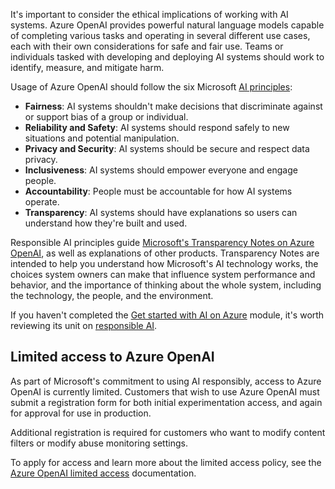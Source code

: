 It's important to consider the ethical implications of working with AI systems. Azure OpenAI provides powerful natural language models capable of completing various tasks and operating in several different use cases, each with their own considerations for safe and fair use. Teams or individuals tasked with developing and deploying AI systems should work to identify, measure, and mitigate harm.

Usage of Azure OpenAI should follow the six Microsoft [AI principles](/azure/machine-learning/concept-responsible-ai?azure-portal=true):

- **Fairness**: AI systems shouldn't make decisions that discriminate against or support bias of a group or individual.
- **Reliability and Safety**: AI systems should respond safely to new situations and potential manipulation.
- **Privacy and Security**: AI systems should be secure and respect data privacy.
- **Inclusiveness**: AI systems should empower everyone and engage people.
- **Accountability**: People must be accountable for how AI systems operate.
- **Transparency**: AI systems should have explanations so users can understand how they're built and used.

Responsible AI principles guide [Microsoft's Transparency Notes on Azure OpenAI](/legal/cognitive-services/openai/transparency-note?azure-portal=true), as well as explanations of other products. Transparency Notes are intended to help you understand how Microsoft's AI technology works, the choices system owners can make that influence system performance and behavior, and the importance of thinking about the whole system, including the technology, the people, and the environment.

If you haven't completed the [Get started with AI on Azure](/training/modules/get-started-ai-fundamentals?azure-portal=true) module, it's worth reviewing its unit on [responsible AI](/training/modules/get-started-ai-fundamentals/8-understand-responsible-ai?azure-portal=true).

## Limited access to Azure OpenAI

As part of Microsoft's commitment to using AI responsibly, access to Azure OpenAI is currently limited. Customers that wish to use Azure OpenAI must submit a registration form for both initial experimentation access, and again for approval for use in production.

Additional registration is required for customers who want to modify content filters or modify abuse monitoring settings.

To apply for access and learn more about the limited access policy, see the [Azure OpenAI limited access](/legal/cognitive-services/openai/limited-access?azure-portal=true) documentation.

